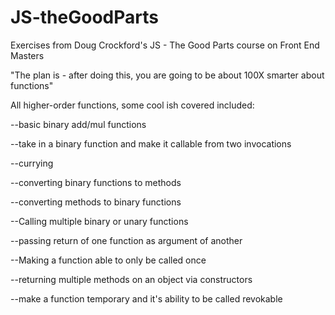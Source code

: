 # JS-theGoodParts
Exercises from Doug Crockford's JS - The Good Parts course on Front End Masters

"The plan is - after doing this, you are going to be about 100X  smarter about functions"

All higher-order functions, some cool ish covered included:

--basic binary add/mul functions

--take in a binary function and make it callable from two invocations

--currying

--converting binary functions to methods

--converting methods to binary functions

--Calling multiple binary or unary functions 

--passing return of one function as argument of another

--Making a function able to only be called once

--returning multiple methods on an object via constructors

--make a function temporary and it's ability to be called revokable